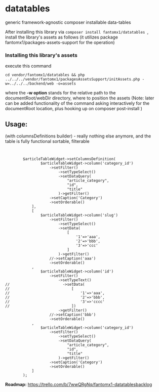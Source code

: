 # datatables
generic framework-agnostic composer installable data-tables

After installing this library via ``` composer install fantomx1/datatables  ```,
install the library's assets as follows (it utilizes package fantomx1/packages-assets-support for the operation) 

### Installing this library's assets
execute this command
```
cd vendor/fantomx1/datatables && php ../../../vendor/fantomx1/packagesAssetsSupport/initAssets.php -w=../../../backend/web -o=assets
```
where the **-w option** stands for the relative path to the documentRoot/webDir directory, where to position the assets
(Note: later can be added functionality of the command asking interactively for the documentRoot location, plus hooking up
on composer post-install
)


## Usage:
(with columnsDefinitions builder) - really nothing else anymore, and the table is fully functional sortable, filterable

```


        $articleTableWidget->setColumnsDefinition(
                $articleTableWidget->column('category_id')
                    ->setFilter()
                        ->setTypeSelect()
                        ->setDataQuery(
                            "article_category",
                            "id",
                            "title"
                        )->getFilter()
                    ->setCaption('Category')
                    ->setOrderable()
            ],
            [
                $articleTableWidget->column('slug')
                    ->setFilter()
                        ->setTypeSelect()
                        ->setData(
                            [
                                '1'=>'aaa',
                                '2'=>'bbb',
                                '3'=>'ccc'
                            ]
                        )->getFilter()
                    //->setCaption('aaa')
                    ->setOrderable()
            ,
                $articleTableWidget->column('id')
                    ->setFilter()
                        ->setTypeText()
//                        ->setData(
//                            [
//                                '1'=>'aaa',
//                                '2'=>'bbb',
//                                '3'=>'cccc'
//                            ])
                        ->getFilter()
                    //->setCaption('bbb')
                    ->setOrderable()
            ,
                $articleTableWidget->column('category_id')
                    ->setFilter()
                        ->setTypeSelect()
                        ->setDataQuery(
                            "article_category",
                            "id",
                            "title"
                        )->getFilter()
                    ->setCaption('Category')
                    ->setOrderable()
            ]
        );

```


<b>Roadmap:</b>
https://trello.com/b/7wwQRgNq/fantomx1-datatablesbacklog
